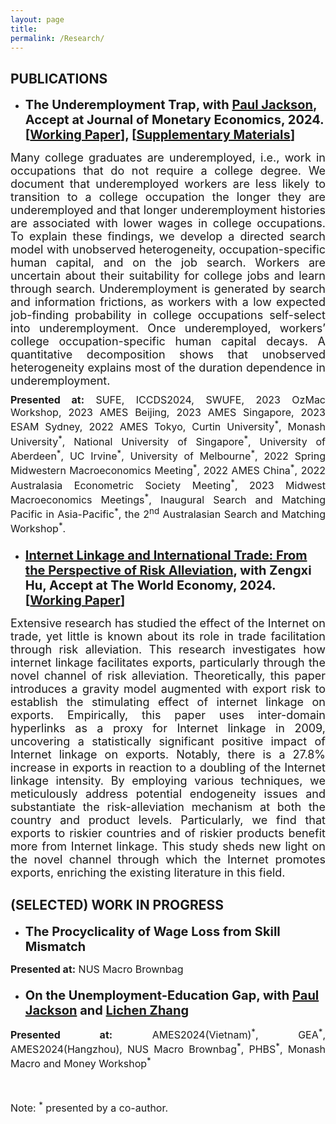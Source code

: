 ```yaml
---
layout: page
title: 
permalink: /Research/
---
```


<style>
  .paper {
    text-align: justify;
    font-size: 20px;
    margin-top: 20px;
    margin-bottom: 10px; /* Adjust this value to control the spacing */
  }
  .abstract-text {
    font-size: 18px; 
    text-align: justify;
    margin-top: 10px;
    margin-bottom: 10px; /* Adjust this value to control the spacing */
  }
  .presented-at-list {
    font-size: 16px;
    text-align: justify;
    margin-top: 5px;
    margin-bottom: 20px; /* Adjust this value to control the spacing */
  }
  .note {
    font-size: 16px;
    text-align: justify;
    margin-top: 10px;
  }
</style>


## PUBLICATIONS

 
 - <strong class="paper"> **The Underemployment Trap, with [Paul Jackson](https://www.paulgjackson.com/), Accept at Journal of Monetary Economics, 2024.** [[Working Paper](https://jie-duan.com/files/DurDep_Main.pdf)], [[Supplementary Materials](https://jie-duan.com/files/DurDep_Supp.pdf)]</strong>


<div class="abstract-text">
Many college graduates are underemployed, i.e., work in occupations that do not require a college degree. We document that underemployed workers are less likely to transition to a college occupation the longer they are underemployed and that longer underemployment histories are associated with lower wages in college occupations. To explain these findings, we develop a directed search model with unobserved heterogeneity, occupation-specific human capital, and on the job search. Workers are uncertain about their suitability for college jobs and learn through search. Underemployment is generated by search and information frictions, as workers with a low expected job-finding probability in college occupations self-select into underemployment. Once underemployed, workers’ college occupation-specific human capital decays. A quantitative decomposition shows that unobserved heterogeneity explains most of the duration dependence in underemployment. 
</div>  

<!-- Add "Presentation" information -->
<div class="presented-at-list">
  <strong>Presented at:</strong> SUFE, ICCDS2024, SWUFE, 2023 OzMac Workshop, 2023 AMES Beijing, 2023 AMES Singapore, 2023 ESAM Sydney, 2022 AMES Tokyo, Curtin University<sup>*</sup>, Monash University<sup>*</sup>, National University of Singapore<sup>*</sup>, University of Aberdeen<sup>*</sup>, UC Irvine<sup>*</sup>, University of Melbourne<sup>*</sup>, 2022 Spring Midwestern Macroeconomics Meeting<sup>*</sup>, 2022 AMES China<sup>*</sup>, 2022 Australasia Econometric Society Meeting<sup>*</sup>, 2023 Midwest Macroeconomics Meetings<sup>*</sup>, Inaugural Search and Matching Pacific in Asia-Pacific<sup>*</sup>, the 2<sup>nd</sup> Australasian Search and Matching Workshop<sup>*</sup>.
</div>

  
- <strong class="paper">**[Internet Linkage and International Trade: From the Perspective of Risk Alleviation](https://onlinelibrary.wiley.com/doi/abs/10.1111/twec.13600), with Zengxi Hu, Accept at The World Economy, 2024.**<br>
  [[Working Paper](https://jie-duan.com/files/InternetTrade.pdf)]</strong>


<div class="abstract-text">
Extensive research has studied the effect of the Internet on trade, yet little is known about its role in trade facilitation through risk alleviation. This research investigates how internet linkage facilitates exports, particularly through the novel channel of risk alleviation. Theoretically, this paper introduces a gravity model augmented with export risk to establish the stimulating effect of internet linkage on exports. Empirically, this paper uses inter-domain hyperlinks as a proxy for Internet linkage in 2009, uncovering a statistically significant positive impact of Internet linkage on exports. Notably, there is a 27.8% increase in exports in reaction to a doubling of the Internet linkage intensity. By employing various techniques, we meticulously address potential endogeneity issues and substantiate the risk-alleviation mechanism at both the country and product levels. Particularly, we find that exports to riskier countries and of riskier products benefit more from Internet linkage. This study sheds new light on the novel channel through which the Internet promotes exports, enriching the existing literature in this field. 
</div>  


## (SELECTED) WORK IN PROGRESS

- <strong class="paper">The Procyclicality of Wage Loss from Skill Mismatch </strong>
<!-- Add "Presentation" information -->
<div class="presented-at-list">
  <strong>Presented at:</strong> NUS Macro Brownbag
</div>


- <strong class="paper">On the Unemployment-Education Gap, with [Paul Jackson](https://www.paulgjackson.com/) and [Lichen Zhang](https://lichenzhang.weebly.com/) </strong>
<!-- Add "Presentation" information -->
<div class="presented-at-list">
  <strong>Presented at:</strong> AMES2024(Vietnam)<sup>*</sup>, GEA<sup>*</sup>, AMES2024(Hangzhou), NUS Macro Brownbag<sup>*</sup>, PHBS<sup>*</sup>, Monash Macro and Money Workshop<sup>*</sup>
</div>


<br>

<div class="note">
  Note: <sup>*</sup> presented by a co-author.
</div>

  

